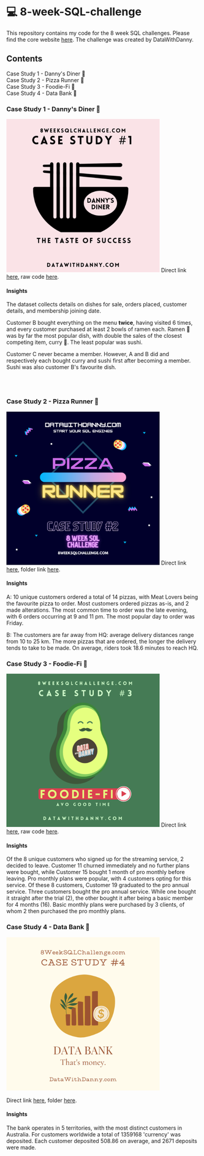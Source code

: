 # 💻 8-week-SQL-challenge
This repository contains my code for the 8 week SQL challenges. Please find the core website <a href = 'https://8weeksqlchallenge.com/'>here</a>. The challenge was created by DataWithDanny.

## Contents 
  
Case Study 1 - Danny's Diner 🍜<br>
Case Study 2 - Pizza Runner 🍕<br>
Case Study 3 - Foodie-Fi 🥑<br>
Case Study 4 - Data Bank 🏦<br>


### Case Study 1 - Danny's Diner 🍜
<img src ="https://github.com/lion-star-gold/8-week-SQL-challenge/blob/main/Case%20Study%201%20-%20Danny's%20Diner/main_image.png" width="400">
Direct link <a href="https://8weeksqlchallenge.com/case-study-1/">here</a>, raw code <a href="https://github.com/lion-star-gold/8-week-SQL-challenge/blob/main/Case%20Study%201%20-%20Danny's%20Diner/The%20Taste%20of%20Success.ipynb">here</a>.

#### Insights
The dataset collects details on dishes for sale, orders placed, customer details, and membership joining date. 

Customer B bought everything on the menu <b>twice</b>, having visited 6 times, and every customer purchased at least 2 bowls of ramen each. Ramen 🍜 was by far the most popular dish, with double the sales of the closest competing item, curry 🍛. The least popular was sushi.

Customer C never became a member. However, A and B did and respectively each bought curry and sushi first after becoming a member. Sushi was also customer B's favourite dish.

<br>
<br>

### Case Study 2 - Pizza Runner 🍕
<img src ="https://github.com/lion-star-gold/8-week-SQL-challenge/blob/main/Case%20Study%202%20-%20Pizza%20Runner/main_image.png" width="400">
Direct link <a href="https://8weeksqlchallenge.com/case-study-2/">here</a>, folder link <a href="https://github.com/lion-star-gold/8-week-SQL-challenge/tree/main/Case%20Study%202%20-%20Pizza%20Runner">here</a>.

#### Insights
A: 10 unique customers ordered a total of 14 pizzas, with Meat Lovers being the favourite pizza to order. Most customers ordered pizzas as-is, and 2 made alterations. The most common time to order was the late evening, with 6 orders occurring at 9 and 11 pm. The most popular day to order was Friday.

B: The customers are far away from HQ: average delivery distances range from 10 to 25 km. The more pizzas that are ordered, the longer the delivery tends to take to be made. On average, riders took 18.6 minutes to reach HQ.

### Case Study 3 - Foodie-Fi 🥑
<img src = "https://github.com/lion-star-gold/8-week-SQL-challenge/blob/main/Case%20Study%203%20-%20Foodie-Fi/main_image.png?raw=true" width="400">
Direct link <a href = "https://8weeksqlchallenge.com/case-study-3/">here</a>, raw code <a href =  "https://github.com/lion-star-gold/8-week-SQL-challenge/tree/main/Case%20Study%203%20-%20Foodie-Fi">here</a>.

#### Insights

Of the 8 unique customers who signed up for the streaming service, 2 decided to leave. Customer 11 churned immediately and no further plans were bought, while Customer 15 bought 1 month of pro monthly before leaving. Pro monthly plans were popular, with 4 customers opting for this service. Of these 8 customers, Customer 19 graduated to the pro annual service. Three customers bought the pro annual service. While one bought it straight after the trial (2), the other bought it after being a basic member for 4 months (16). Basic monthly plans were purchased by 3 clients, of whom 2 then purchased the pro monthly plans.

### Case Study 4 - Data Bank 🏦
<img src = "https://github.com/lion-star-gold/8-week-SQL-challenge/blob/main/Case%20Study%204%20-%20Data%20Bank/4_main_image.png"
width = "400">

Direct link <a href = "https://8weeksqlchallenge.com/case-study-4/">here</a>, folder <a href = "https://github.com/lion-star-gold/8-week-SQL-challenge/tree/main/Case%20Study%204%20-%20Data%20Bank">here</a>.

#### Insights

The bank operates in 5 territories, with the most distinct customers in Australia. For customers worldwide a total of 1359168 'currency' was deposited. Each customer deposited 508.86 on average, and 2671 deposits were made. 

<br><br>

